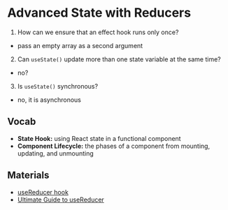 # Advanced State with Reducers

1. How can we ensure that an effect hook runs only once?

- pass an empty array as a second argument

2. Can `useState()` update more than one state variable at the same time?

- no?

3. Is `useState()` synchronous?

- no, it is asynchronous

## Vocab

- **State Hook:** using React state in a functional component
- **Component Lifecycle:** the phases of a component from mounting, updating, and unmounting

## Materials

- [useReducer hook](https://reactjs.org/docs/hooks-reference.html#usereducer)
- [Ultimate Guide to useReducer](https://blog.logrocket.com/guide-to-react-usereducer-hook/)